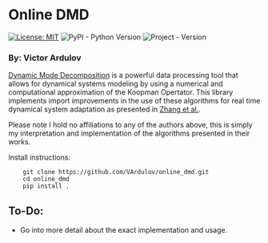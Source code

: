 # Online DMD
[![License: MIT](https://img.shields.io/badge/License-MIT-yellow.svg)](https://opensource.org/licenses/MIT)
![PyPI - Python Version](https://img.shields.io/badge/python-3.6-blue.svg)
![Project - Version](https://img.shields.io/badge/version-0.1--alpha0-blue.svg)

### By: Victor Ardulov

[Dynamic Mode Decomposition](https://hal-polytechnique.archives-ouvertes.fr/hal-01020654/document) is a powerful data processing tool that allows for dynamical systems modeling by using a numerical and computational approximation of the Koopman Opertator. This library implements import improvements in the use of these algorithms for real time dynamical system adaptation as presented in [Zhang et al.](https://arxiv.org/abs/1707.02876).

Please note I hold no affiliations to any of the authors above, this is simply my interpretation and implementation of the algorithms presented in their works.

Install instructions:
~~~
    git clone https://github.com/VArdulov/online_dmd.git
    cd online_dmd
    pip install .
~~~
## To-Do:
 * Go into more detail about the exact implementation and usage.

